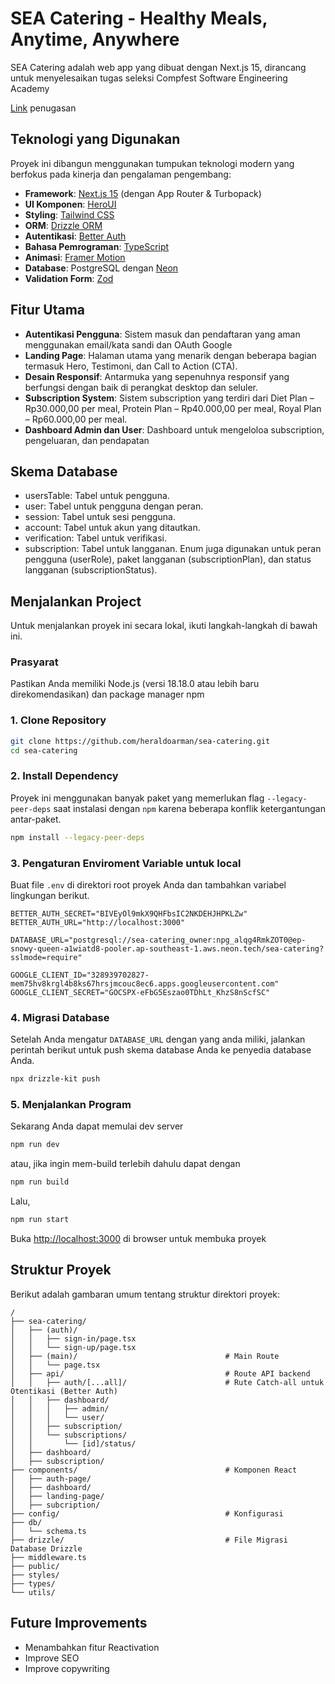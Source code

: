 # SEA Catering - Healthy Meals, Anytime, Anywhere

SEA Catering adalah web app yang dibuat dengan Next.js 15, dirancang untuk menyelesaikan tugas seleksi Compfest Software Engineering Academy

[Link](https://docs.google.com/document/d/1-YbUTsv-493hiLTDzMspvi-l4SN1d-gAW3hPDm2JwOc/edit?tab=t.lum0njsgxnby) penugasan
## Teknologi yang Digunakan

Proyek ini dibangun menggunakan tumpukan teknologi modern yang berfokus pada kinerja dan pengalaman pengembang:
  * **Framework**: [Next.js 15](https://nextjs.org/docs/getting-started) (dengan App Router & Turbopack)
  * **UI Komponen**: [HeroUI](https://heroui.com/)
  * **Styling**: [Tailwind CSS](https://tailwindcss.com/) 
  * **ORM**: [Drizzle ORM](https://orm.drizzle.team/) 
  * **Autentikasi**: [Better Auth](https://www.google.com/search?q=https://better-auth.dev/)
  * **Bahasa Pemrograman**: [TypeScript](https://www.typescriptlang.org/)
  * **Animasi**: [Framer Motion](https://www.framer.com/motion/) 
  * **Database**: PostgreSQL dengan [Neon](https://neon.com/)
  * **Validation Form**: [Zod](https://zod.dev/)

## Fitur Utama
  * **Autentikasi Pengguna**: Sistem masuk dan pendaftaran yang aman menggunakan email/kata sandi dan OAuth Google
  * **Landing Page**: Halaman utama yang menarik dengan beberapa bagian termasuk Hero, Testimoni, dan Call to Action (CTA).
  * **Desain Responsif**: Antarmuka yang sepenuhnya responsif yang berfungsi dengan baik di perangkat desktop dan seluler.
  * **Subscription System**: Sistem subscription yang terdiri dari Diet Plan – Rp30.000,00 per meal, Protein Plan – Rp40.000,00 per meal, Royal Plan – Rp60.000,00 per meal.
  * **Dashboard Admin dan User**: Dashboard untuk mengeloloa subscription, pengeluaran, dan pendapatan

## Skema Database
- usersTable: Tabel untuk pengguna.
- user: Tabel untuk pengguna dengan peran.
- session: Tabel untuk sesi pengguna.
- account: Tabel untuk akun yang ditautkan.
- verification: Tabel untuk verifikasi.
- subscription: Tabel untuk langganan.
Enum juga digunakan untuk peran pengguna (userRole), paket langganan (subscriptionPlan), dan status langganan (subscriptionStatus).


## Menjalankan Project

Untuk menjalankan proyek ini secara lokal, ikuti langkah-langkah di bawah ini.

### Prasyarat

Pastikan Anda memiliki Node.js (versi 18.18.0 atau lebih baru direkomendasikan) dan package manager npm

### 1\. Clone Repository

```bash
git clone https://github.com/heraldoarman/sea-catering.git
cd sea-catering
```

### 2\. Install Dependency

Proyek ini menggunakan banyak paket yang memerlukan flag `--legacy-peer-deps` saat instalasi dengan `npm` karena beberapa konflik ketergantungan antar-paket.

```bash
npm install --legacy-peer-deps
```

### 3\. Pengaturan Enviroment Variable untuk local

Buat file `.env` di direktori root proyek Anda dan tambahkan variabel lingkungan berikut.

```env
BETTER_AUTH_SECRET="BIVEyOl9mkX9QHFbsIC2NKDEHJHPKLZw"
BETTER_AUTH_URL="http://localhost:3000"

DATABASE_URL="postgresql://sea-catering_owner:npg_alqg4RmkZOT0@ep-snowy-queen-a1wiatd8-pooler.ap-southeast-1.aws.neon.tech/sea-catering?sslmode=require"

GOOGLE_CLIENT_ID="328939702827-mem75hv8krgl4b8ks67hrsjmcouc8ec6.apps.googleusercontent.com"
GOOGLE_CLIENT_SECRET="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"
```

### 4\. Migrasi Database

Setelah Anda mengatur `DATABASE_URL` dengan yang anda miliki, jalankan perintah berikut untuk push skema database Anda ke penyedia database Anda.

```bash
npx drizzle-kit push
```

### 5\. Menjalankan Program

Sekarang Anda dapat memulai dev server

```bash
npm run dev
```

atau, jika ingin mem-build terlebih dahulu dapat dengan

```bash
npm run build
```
Lalu,
```bash
npm run start
```

Buka [http://localhost:3000](http://localhost:3000) di browser untuk membuka proyek

## Struktur Proyek

Berikut adalah gambaran umum tentang struktur direktori proyek:

```
/
├── sea-catering/                                        
│   ├── (auth)/                                 
│   │   ├── sign-in/page.tsx
│   │   └── sign-up/page.tsx
│   ├── (main)/                                 # Main Route
│   │   └── page.tsx
│   ├── api/                                    # Route API backend
│   │   ├── auth/[...all]/                      # Rute Catch-all untuk Otentikasi (Better Auth)
│   │   ├── dashboard/
│   │   │   ├── admin/
│   │   │   └── user/
│   │   ├── subscription/
│   │   └── subscriptions/
│   │       └── [id]/status/
│   ├── dashboard/
│   ├── subscription/
├── components/                                 # Komponen React
│   ├── auth-page/                      
│   ├── dashboard/                 
│   ├── landing-page/                       
│   ├── subcription/                       
├── config/                                     # Konfigurasi
├── db/
│   └── schema.ts
├── drizzle/                                    # File Migrasi Database Drizzle
├── middleware.ts                              
├── public/                                   
├── styles/                               
├── types/                              
└── utils/                                 

```

## Future Improvements
- Menambahkan fitur Reactivation
- Improve SEO
- Improve copywriting

